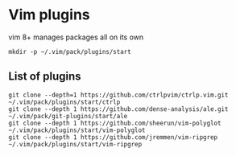 # Vim plugins
vim 8+ manages packages all on its own
```code
mkdir -p ~/.vim/pack/plugins/start
```

## List of plugins
```code
git clone --depth=1 https://github.com/ctrlpvim/ctrlp.vim.git ~/.vim/pack/plugins/start/ctrlp
git clone --depth 1 https://github.com/dense-analysis/ale.git ~/.vim/pack/git-plugins/start/ale
git clone --depth 1 https://github.com/sheerun/vim-polyglot ~/.vim/pack/plugins/start/vim-polyglot
git clone --depth 1 https://github.com/jremmen/vim-ripgrep ~/.vim/pack/plugins/start/vim-ripgrep
```

